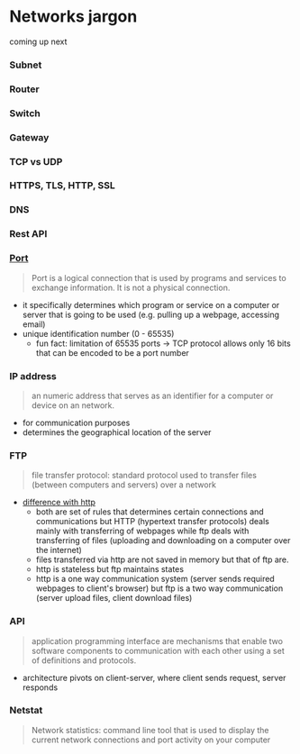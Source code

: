 # Networks jargon 

coming up next

### Subnet

### Router

### Switch

### Gateway 

### TCP vs UDP

### HTTPS, TLS, HTTP, SSL

### DNS

### Rest API

### [Port](https://youtu.be/g2fT-g9PX9o?si=fLGM2XCPdfw0IZcG)
> Port is a logical connection that is used by programs and services to exchange information. It is not a physical connection.
- it specifically determines which program or service on a computer or server that is going to be used (e.g. pulling up a webpage, accessing email)
- unique identification number (0 - 65535)
  - fun fact: limitation of 65535 ports -> TCP protocol allows only 16 bits that can be encoded to be a port number

### IP address
> an numeric address that serves as an identifier for a computer or device on an network.
- for communication purposes
- determines the geographical location of the server

### FTP
> file transfer protocol: standard protocol used to transfer files (between computers and servers) over a network
- [difference with http](https://www.geeksforgeeks.org/difference-between-ftp-and-http/)
  - both are set of rules that determines certain connections and communications but HTTP (hypertext transfer protocols) deals mainly with transferring of webpages while ftp deals with transferring of files (uploading and downloading on a computer over the internet) 
  - files transferred via http are not saved in memory but that of ftp are.
  - http is stateless but ftp maintains states
  - http is a one way communication system (server sends required webpages to client's browser) but ftp is a two way communication (server upload files, client download files)

### API
> application programming interface are mechanisms that enable two software components to communication with each other using a set of definitions and protocols.
- architecture pivots on client-server, where client sends request, server responds

### Netstat
> Network statistics: command line tool that is used to display the current network connections and port activity on your computer
